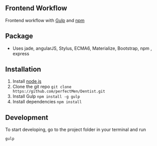 ##	Frontend Workflow

 Frontend workflow with [Gulp](http://gulpjs.com/) and [npm](https://www.npmjs.com/)

## Package
+ Uses jade, angularJS, Stylus, ECMA6, Materialize, Bootstrap, npm , express

## Installation

1. Install [node.js](http://nodejs.org/)
2. Clone the git repo `git clone https://github.com/perfectMen/Dentist.git`
3. Install Gulp `npm install -g gulp`
4. Install dependencies `npm install`


##  Development

To start developing, go to the project folder in your terminal and run

 `gulp`


